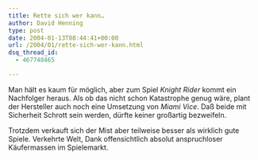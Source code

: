 ```yaml
---
title: Rette sich wer kann…
author: David Henning
type: post
date: 2004-01-13T08:44:41+00:00
url: /2004/01/rette-sich-wer-kann.html
dsq_thread_id:
  - 467748465

---
```

Man hält es kaum für möglich, aber zum Spiel _Knight Rider_ kommt ein Nachfolger heraus. Als ob das nicht schon Katastrophe genug wäre, plant der Hersteller auch noch eine Umsetzung von _Miami Vice_. Daß beide mit Sicherheit Schrott sein werden, dürfte keiner großartig bezweifeln.
  
Trotzdem verkauft sich der Mist aber teilweise besser als wirklich gute Spiele. Verkehrte Welt, Dank offensichtlich absolut anspruchloser Käufermassen im Spielemarkt.